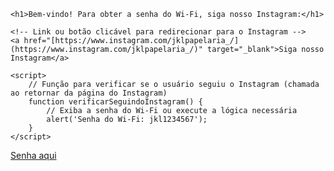 
<html lang="br">
<head>
    <meta charset="UTF-8">
    <meta name="viewport" content="width=device-width, initial-scale=1.0">
    <title>Página de Senha do Wi-Fi</title>
</head>
<body>

    <h1>Bem-vindo! Para obter a senha do Wi-Fi, siga nosso Instagram:</h1>
    
    <!-- Link ou botão clicável para redirecionar para o Instagram -->
    <a href="[https://www.instagram.com/jklpapelaria_/](https://www.instagram.com/jklpapelaria_/)" target="_blank">Siga nosso Instagram</a>

    <script>
        // Função para verificar se o usuário seguiu o Instagram (chamada ao retornar da página do Instagram)
        function verificarSeguindoInstagram() {
            // Exiba a senha do Wi-Fi ou execute a lógica necessária
            alert('Senha do Wi-Fi: jkl1234567');
        }
    </script>

</body>
</html>
<a href="[https://www.instagram.com/jklpapelaria_/](https://www.instagram.com/jklpapelaria_/)" target="_blank" onclick="verificarSeguindoInstagram()">Senha aqui</a>

